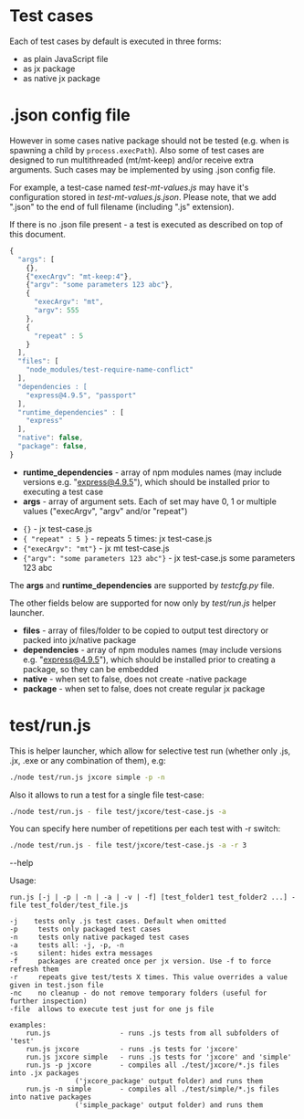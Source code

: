 
# Test cases

Each of test cases by default is executed in three forms:

* as plain JavaScript file
* as jx package
* as native jx package

# .json config file

However in some cases native package should not be tested (e.g. when is spawning a child by `process.execPath`).
Also some of test cases are designed to run multithreaded (mt/mt-keep) and/or receive extra arguments.
Such cases may be implemented by using .json config file.

For example, a test-case named *test-mt-values.js* may have it's configuration stored in *test-mt-values.js.json*.
Please note, that we add ".json" to the end of full filename (including ".js" extension).

If there is no .json file present - a test is executed as described on top of this document.

```js
{
  "args": [
    {},
    {"execArgv": "mt-keep:4"},
    {"argv": "some parameters 123 abc"},
    {
      "execArgv": "mt",
      "argv": 555
    },
    {
      "repeat" : 5
    }
  ],
  "files": [
    "node_modules/test-require-name-conflict"
  ],
  "dependencies : [
  	"express@4.9.5", "passport"
  ],
  "runtime_dependencies" : [
  	"express"
  ],
  "native": false,
  "package": false,
}
```

* **runtime_dependencies** - array of npm modules names (may include versions e.g. "express@4.9.5"), which should be installed prior to executing a test case
* **args** - array of argument sets. Each of set may have 0, 1 or multiple values ("execArgv", "argv"  and/or "repeat")

- `{}` - jx test-case.js
- `{ "repeat" : 5 }` - repeats 5 times: jx test-case.js
- `{"execArgv": "mt"}` - jx mt test-case.js
- `{"argv": "some parameters 123 abc"}` - jx test-case.js some parameters 123 abc

The **args** and **runtime_dependencies** are supported by *testcfg.py* file.

The other fields below are supported for now only by *test/run.js* helper launcher.

* **files** - array of files/folder to be copied to output test directory or packed into jx/native package
* **dependencies** - array of npm modules names (may include versions e.g. "express@4.9.5"), which should be installed prior to creating a package,
	so they can be embedded
* **native** - when set to false, does not create -native package
* **package** - when set to false, does not create regular jx package

# test/run.js

This is helper launcher, which allow for selective test run (whether only .js, .jx, .exe or any combination of them), e.g:
```bash
./node test/run.js jxcore simple -p -n
```

Also it allows to run a test for a single file test-case:
```bash
./node test/run.js - file test/jxcore/test-case.js -a
```

You can specify here number of repetitions per each test with -r switch:
```bash
./node test/run.js - file test/jxcore/test-case.js -a -r 3
```

--help

Usage:

	run.js [-j | -p | -n | -a | -v | -f] [test_folder1 test_folder2 ...] -file test_folder/test_file.js

	-j    tests only .js test cases. Default when omitted
	-p     tests only packaged test cases
	-n     tests only native packaged test cases
	-a     tests all: -j, -p, -n
	-s     silent: hides extra messages
	-f     packages are created once per jx version. Use -f to force refresh them
	-r     repeats give test/tests X times. This value overrides a value given in test.json file
	-nc    no cleanup - do not remove temporary folders (useful for further inspection)
	-file  allows to execute test just for one js file

	examples:
		run.js                 - runs .js tests from all subfolders of 'test'
		run.js jxcore          - runs .js tests for 'jxcore'
		run.js jxcore simple   - runs .js tests for 'jxcore' and 'simple'
		run.js -p jxcore       - compiles all ./test/jxcore/*.js files into .jx packages
					('jxcore_package' output folder) and runs them
		run.js -n simple       - compiles all ./test/simple/*.js files into native packages
					('simple_package' output folder) and runs them

